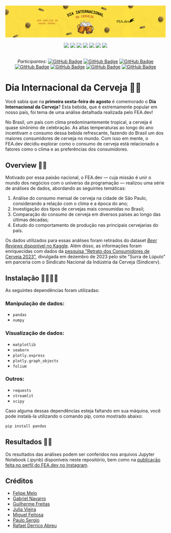 ![Imagem de capa do readme: Dia Internaional da Cerveja.](imgs/readme.brejas.png)

<div align="center">
 
 <img src="https://img.shields.io/badge/Python-FFD43B?style=for-the-badge&logo=python&logoColor=blue" />
 <img src="https://img.shields.io/badge/pandas-%23150458.svg?style=for-the-badge&logo=pandas&logoColor=white"/>
 <img src="https://img.shields.io/badge/numpy-%23013243.svg?style=for-the-badge&logo=numpy&logoColor=white"/>
 <img src="https://img.shields.io/badge/SciPy-654FF0?style=for-the-badge&logo=SciPy&logoColor=white"/>
 <img src="https://img.shields.io/badge/Matplotlib-%23ffffff.svg?style=for-the-badge&logo=Matplotlib&logoColor=black"/>
 <img src="https://img.shields.io/badge/Plotly-%233F4F75.svg?style=for-the-badge&logo=plotly&logoColor=white"/>
 <img src="https://img.shields.io/badge/Instagram-E4405F?style=for-the-badge&logo=instagram&logoColor=white" />

</div>

<br>

<div align="center">

  *Participantes:*  <a href="https://github.com/Felipe0899">[![GitHub Badge](https://img.shields.io/badge/Felipe0899-100000?style=for-the-badge&logo=GitHub&logoColor=white)](https://github.com/Felipe0899)</a> 
  <a href="https://github.com/GB-Navarro">[![GitHub Badge](https://img.shields.io/badge/GB-Navarro-100000?style=for-the-badge&logo=GitHub&logoColor=white)](https://github.com/GB-Navarro)</a>
  <a href="https://github.com/GvFreitas1">[![GitHub Badge](https://img.shields.io/badge/GvFreitas1-100000?style=for-the-badge&logo=GitHub&logoColor=white)](https://github.com/GvFreitas1)</a>
  <a href="https://github.com/lauposergio)">[![GitHub Badge](https://img.shields.io/badge/lauposergio-100000?style=for-the-badge&logo=GitHub&logoColor=white)](https://github.com/lauposergio)</a>
  <a href="https://github.com/juliacvieira">[![GitHub Badge](https://img.shields.io/badge/juliacvieira-100000?style=for-the-badge&logo=GitHub&logoColor=white)](https://github.com/juliacvieira)</a>
  <a href="https://github.com/Miguelrfeitosa2)">[![GitHub Badge](https://img.shields.io/badge/Miguelrfeitosa2-100000?style=for-the-badge&logo=GitHub&logoColor=white)](https://github.com/Miguelrfeitosa2)</a>
  <a href="https://github.com/rafaeldrc)">[![GitHub Badge](https://img.shields.io/badge/rafaeldrc-100000?style=for-the-badge&logo=GitHub&logoColor=white)](https://github.com/rafaeldrc)</a>
  

</div>

# Dia Internacional da Cerveja 🍻😎

Você sabia que na **primeira sexta-feira de agosto** é comemorado o **Dia Internacional da Cerveja**? Esta bebida, que é extremamente popular em nosso país, foi tema de uma análise detalhada realizada pelo FEA.dev!

No Brasil, um país com clima predominantemente tropical, a cerveja é quase sinônimo de celebração. As altas temperaturas ao longo do ano incentivam o consumo dessa bebida refrescante, fazendo do Brasil um dos maiores consumidores de cerveja no mundo. Com isso em mente, o FEA.dev decidiu explorar como o consumo de cerveja está relacionado a fatores como o clima e as preferências dos consumidores.

## Overview 🍻🧐

Motivado por essa paixão nacional, o FEA.dev — cuja missão é unir o mundo dos negócios com o universo da programação — realizou uma série de análises de dados, abordando as seguintes temáticas:

1. Análise do consumo mensal de cerveja na cidade de São Paulo, considerando a relação com o clima e a época do ano;
2. Investigação dos tipos de cervejas mais consumidas no Brasil;
3. Comparação do consumo de cerveja em diversos países ao longo das últimas décadas;
4. Estudo do comportamento de produção nas principais cervejarias do país.

Os dados utilizados para essas análises foram retirados do dataset [*Beer Reviews* disponível no Kaggle](https://www.kaggle.com/datasets/rdoume/beerreviews). Além disso, as informações foram enriquecidas com dados da [pesquisa "Retrato dos Consumidores de Cerveja 2023"](https://www.sindicerv.com.br/noticias/ipa-pilsen-e-mais-pesquisa-revela-os-estilos-de-cervejas-preferidos-dos-consumidores/), divulgada em dezembro de 2023 pelo site "Surra de Lúpulo" em parceria com o Sindicato Nacional da Indústria da Cerveja (Sindicerv).

## Instalação 👨‍💻👩‍💻

As seguintes dependências foram utilizadas:

### Manipulação de dados:

- `pandas`
- `numpy`

### Visualização de dados:

- `matplotlib`
- `seaborn`
- `plotly.express`
- `plotly.graph_objects`
- `folium`

### Outros:

- `requests`
- `streamlit`
- `scipy`

Caso alguma dessas dependências esteja faltando em sua máquina, você pode instalá-la utilizando o comando pip, como mostrado abaixo:

```bash
pip install pandas
```

## Resultados 💛🖤

Os resultados das análises podem ser conferidos nos arquivos Jupyter Notebook (.ipynb) disponíveis neste repositório, bem como na [publicação feita no perfil do FEA.dev no Instagram]().

## Créditos

* [Felipe Melo](https://github.com/Felipe0899)
* [Gabriel Navarro](https://github.com/GB-Navarro)
* [Guilherme Freitas](https://github.com/GvFreitas1)
* [Julia Vieira](https://github.com/juliacvieira)
* [Miguel Feitosa](https://github.com/Miguelrfeitosa2)
* [Paulo Sergio](https://github.com/lauposergio)
* [Rafael Derrico Abreu](https://github.com/rafaeldrc)


